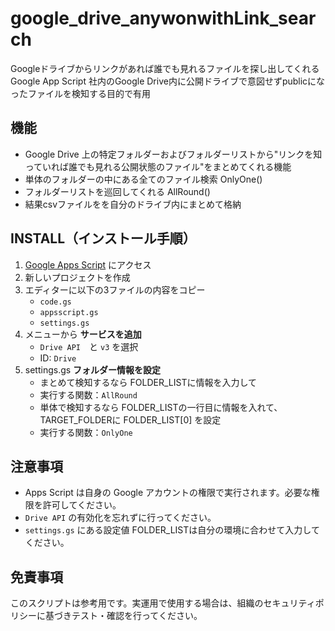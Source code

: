 # google_drive_anywonwithLink_search
Googleドライブからリンクがあれば誰でも見れるファイルを探し出してくれるGoogle App Script
社内のGoogle Drive内に公開ドライブで意図せずpublicになったファイルを検知する目的で有用

## 機能

- Google Drive 上の特定フォルダーおよびフォルダーリストから"リンクを知っていれば誰でも見れる公開状態のファイル"をまとめてくれる機能
- 単体のフォルダーの中にある全てのファイル検索 OnlyOne()
- フォルダーリストを巡回してくれる AllRound()
- 結果csvファイルをを自分のドライブ内にまとめて格納
  

## INSTALL（インストール手順）

1. [Google Apps Script](https://script.google.com/) にアクセス
2. 新しいプロジェクトを作成
3. エディターに以下の3ファイルの内容をコピー  
   - `code.gs`
   - `appsscript.gs`
   - `settings.gs`
4. メニューから **サービスを追加**  
   - `Drive API`　と `v3` を選択  
   - ID: `Drive`
5. settings.gs **フォルダー情報を設定**  
   - まとめて検知するなら FOLDER_LISTに情報を入力して
   - 実行する関数：`AllRound`
   - 単体で検知するなら FOLDER_LISTの一行目に情報を入れて、TARGET_FOLDERに FOLDER_LIST[0] を設定
   - 実行する関数：`OnlyOne`
   

## 注意事項

- Apps Script は自身の Google アカウントの権限で実行されます。必要な権限を許可してください。
- `Drive API` の有効化を忘れずに行ってください。
- `settings.gs` にある設定値 FOLDER_LISTは自分の環境に合わせて入力してください。

## 免責事項

このスクリプトは参考用です。実運用で使用する場合は、組織のセキュリティポリシーに基づきテスト・確認を行ってください。



